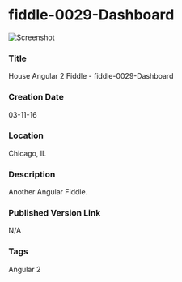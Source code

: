 fiddle-0029-Dashboard
======

![Screenshot](screenshot.png)


### Title

House Angular 2 Fiddle - fiddle-0029-Dashboard


### Creation Date

03-11-16


### Location

Chicago, IL


### Description

Another Angular Fiddle.


### Published Version Link

N/A


### Tags

Angular 2
